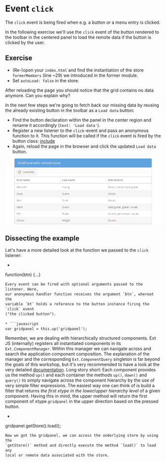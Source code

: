 # Event `click`

The `click` event is being fired when e.g. a button or a menu entry is clicked.

In the following exercise we'll use the `click` event of the button rendered
to the toolbar in the centered panel to load the remote data if the button is
clicked by the user.

## Exercise

* (Re-)open your `index.html` and find the instantiation of the store
  `formerMembers` (line ~29) we introduced in the former module.
* Set ```autoLoad: false``` in the store.

After reloading the page you should notice that the grid contains no data
anymore. Can you explain why?

In the next few steps we're going to fetch back our missing data by reusing the
already existing button in the toolbar as a `Load data` button:

* Find the button declaration within the panel in the center region and rename
  it accordingly (<code>text: &#39;Load data&#39;</code>).
* Register a new listener to the `click`-event and pass an anonymous function
  to it. This function will be called if the `click` event is fired by the
  button class:
[include](../snippets/event-click.js)
* Again, reload the page in the browser and click the updated `Load data`
  button.

![Load remote data `onClick`.](../assets/event-click.png)

## Dissecting the example

Let's have a more detailed look at the function we passed to the `click`
listener:

* ```javascript
function(btn) {...}
```
Every event can be fired with optional arguments passed to the listener. Here,
our anonymous handler function receives the argument `btn`, whereat the
variable `bt` holds a reference to the button instance firing the `click` event
("the clicked button").

* ```javascript
var gridpanel = this.up('gridpanel');
```
Remember, we are dealing with hierarchically structured components. Ext JS
(internally) registers all instantiated components in its `Ext.ComponentManager`.
Within this manager we can navigate across and search the application component
composition. The explanation of the manager and the corresponding
`Ext.ComponentQuery` singleton is far beyond the goals of this workshop, but it's
very recommended to have a look at the very detailed [documentation](http://docs.sencha.com/extjs/6.0/6.0.0-classic/#!/api/Ext.ComponentQuery).
Long story short: Each component provides us the method `up()` and each container
the methods `up()`, `down()` and `query()` to simply navigate across the component
hierarchy by the use of very simple filter expressions. The easiest way one can
think of is build a filter that returns *the first xtype in the lower/upper
hierarchy level* of a given component. Having this in mind, the upper method
will return the first component of xtype `gridpanel` in the upper direction based
on the pressed button.

* ```javascript
gridpanel.getStore().load();
```
Now we got the gridpanel, we can access the underlying store by using the
`getStore()` method and directly execute the method `load()` to load any
local or remote data associated with the store.
